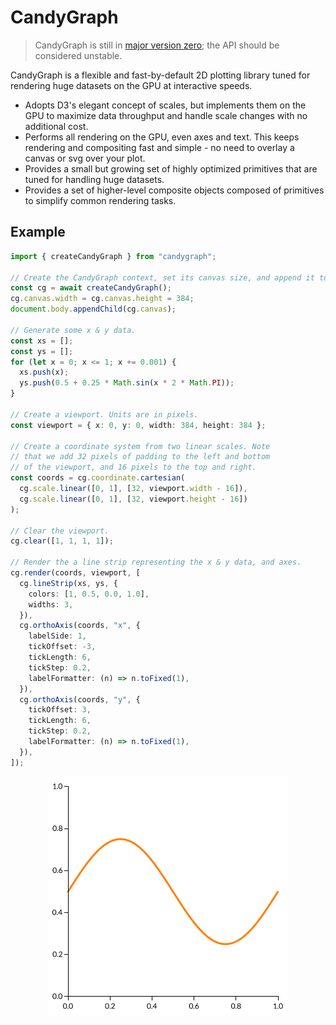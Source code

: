 # CandyGraph

> CandyGraph is still in [major version zero](https://semver.org/#spec-item-4); the API should be considered unstable.

CandyGraph is a flexible and fast-by-default 2D plotting library tuned for rendering huge datasets on the GPU at interactive speeds.

- Adopts D3's elegant concept of scales, but implements them on the GPU to maximize data throughput and handle scale changes with no additional cost.
- Performs all rendering on the GPU, even axes and text. This keeps rendering and compositing fast and simple - no need to overlay a canvas or svg over your plot.
- Provides a small but growing set of highly optimized primitives that are tuned for handling huge datasets.
- Provides a set of higher-level composite objects composed of primitives to simplify common rendering tasks.

## Example

```ts
import { createCandyGraph } from "candygraph";

// Create the CandyGraph context, set its canvas size, and append it to the document.
const cg = await createCandyGraph();
cg.canvas.width = cg.canvas.height = 384;
document.body.appendChild(cg.canvas);

// Generate some x & y data.
const xs = [];
const ys = [];
for (let x = 0; x <= 1; x += 0.001) {
  xs.push(x);
  ys.push(0.5 + 0.25 * Math.sin(x * 2 * Math.PI));
}

// Create a viewport. Units are in pixels.
const viewport = { x: 0, y: 0, width: 384, height: 384 };

// Create a coordinate system from two linear scales. Note
// that we add 32 pixels of padding to the left and bottom
// of the viewport, and 16 pixels to the top and right.
const coords = cg.coordinate.cartesian(
  cg.scale.linear([0, 1], [32, viewport.width - 16]),
  cg.scale.linear([0, 1], [32, viewport.height - 16])
);

// Clear the viewport.
cg.clear([1, 1, 1, 1]);

// Render the a line strip representing the x & y data, and axes.
cg.render(coords, viewport, [
  cg.lineStrip(xs, ys, {
    colors: [1, 0.5, 0.0, 1.0],
    widths: 3,
  }),
  cg.orthoAxis(coords, "x", {
    labelSide: 1,
    tickOffset: -3,
    tickLength: 6,
    tickStep: 0.2,
    labelFormatter: (n) => n.toFixed(1),
  }),
  cg.orthoAxis(coords, "y", {
    tickOffset: 3,
    tickLength: 6,
    tickStep: 0.2,
    labelFormatter: (n) => n.toFixed(1),
  }),
]);
```
<p align="center">
  <img src="media/simple-plot.png">
</p>

